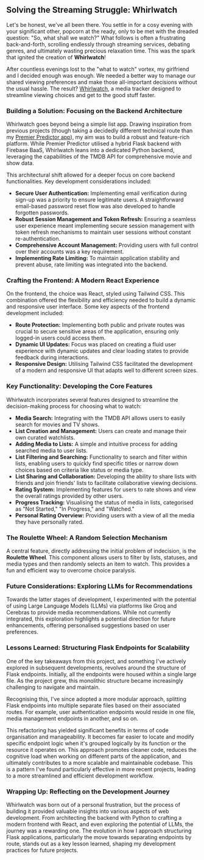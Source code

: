 ## Solving the Streaming Struggle: Whirlwatch

Let's be honest, we've all been there. You settle in for a cosy evening with your significant other, popcorn at the ready, only to be met with the dreaded question: "So, what shall we watch?" What follows is often a frustrating back-and-forth, scrolling endlessly through streaming services, debating genres, and ultimately wasting precious relaxation time. This was the spark that ignited the creation of **Whirlwatch**!

After countless evenings lost to the "what to watch" vortex, my girlfriend and I decided enough was enough. We needed a better way to manage our shared viewing preferences and make those all-important decisions without the usual hassle. The result? [Whirlwatch](https://whirlwatch.onrender.com/), a media tracker designed to streamline viewing choices and get to the good stuff faster.

###  Building a Solution: Focusing on the Backend Architecture

Whirlwatch goes beyond being a simple list app. Drawing inspiration from previous projects (though taking a decidedly different technical route than my [Premier Predictor app](https://atredshaw.github.io/posts/from-code-to-kickoff/)), my aim was to build a robust and feature-rich platform. While Premier Predictor utilised a hybrid Flask backend with Firebase BaaS, Whirlwatch leans into a dedicated Python backend, leveraging the capabilities of the TMDB API for comprehensive movie and show data.

This architectural shift allowed for a deeper focus on core backend functionalities. Key development considerations included:

*   **Secure User Authentication:**  Implementing email verification during sign-up was a priority to ensure legitimate users. A straightforward email-based password reset flow was also developed to handle forgotten passwords.
*   **Robust Session Management and Token Refresh:**  Ensuring a seamless user experience meant implementing secure session management with token refresh mechanisms to maintain user sessions without constant re-authentication.
*   **Comprehensive Account Management:**  Providing users with full control over their accounts was a key requirement.
*   **Implementing Rate Limiting:**  To maintain application stability and prevent abuse, rate limiting was integrated into the backend.

###  Crafting the Frontend: A Modern React Experience

On the frontend, the choice was React, styled using Tailwind CSS. This combination offered the flexibility and efficiency needed to build a dynamic and responsive user interface. Some key aspects of the frontend development included:

*   **Route Protection:** Implementing both public and private routes was crucial to secure sensitive areas of the application, ensuring only logged-in users could access them.
*   **Dynamic UI Updates:**  Focus was placed on creating a fluid user experience with dynamic updates and clear loading states to provide feedback during interactions.
*   **Responsive Design:**  Utilising Tailwind CSS facilitated the development of a modern and responsive UI that adapts well to different screen sizes.

###  Key Functionality:  Developing the Core Features

Whirlwatch incorporates several features designed to streamline the decision-making process for choosing what to watch:

*   **Media Search:** Integrating with the TMDB API allows users to easily search for movies and TV shows.
*   **List Creation and Management:**  Users can create and manage their own curated watchlists.
*   **Adding Media to Lists:**  A simple and intuitive process for adding searched media to user lists.
*   **List Filtering and Searching:**  Functionality to search and filter within lists, enabling users to quickly find specific titles or narrow down choices based on criteria like status or media type.
*   **List Sharing and Collaboration:**  Developing the ability to share lists with friends and join friends' lists to facilitate collaborative viewing decisions.
*   **Rating System:**  Implementing features for users to rate shows and view the overall ratings provided by other users.
*   **Progress Tracking:**  Visualising the status of media in lists, categorised as "Not Started," "In Progress," and "Watched."
*   **Personal Rating Overview:**  Providing users with a view of all the media they have personally rated.

###  The Roulette Wheel:  A Random Selection Mechanism

A central feature, directly addressing the initial problem of indecision, is the **Roulette Wheel**. This component allows users to filter by lists, statuses, and media types and then randomly selects an item to watch. This provides a fun and efficient way to overcome choice paralysis.

###  Future Considerations: Exploring LLMs for Recommendations

Towards the latter stages of development, I experimented with the potential of using Large Language Models (LLMs) via platforms like Groq and Cerebras to provide media recommendations. While not currently integrated, this exploration highlights a potential direction for future enhancements, offering personalised suggestions based on user preferences.

### Lessons Learned: Structuring Flask Endpoints for Scalability

One of the key takeaways from this project, and something I've actively explored in subsequent developments, revolves around the structure of Flask endpoints. Initially, all the endpoints were housed within a single large file. As the project grew, this monolithic structure became increasingly challenging to navigate and maintain.

Recognising this, I've since adopted a more modular approach, splitting Flask endpoints into multiple separate files based on their associated routes. For example, user authentication endpoints would reside in one file, media management endpoints in another, and so on.

This refactoring has yielded significant benefits in terms of code organisation and manageability. It becomes far easier to locate and modify specific endpoint logic when it's grouped logically by its function or the resource it operates on. This approach promotes cleaner code, reduces the cognitive load when working on different parts of the application, and ultimately contributes to a more scalable and maintainable codebase. This is a pattern I've found particularly effective in more recent projects, leading to a more streamlined and efficient development workflow.

### Wrapping Up: Reflecting on the Development Journey

Whirlwatch was born out of a personal frustration, but the process of building it provided valuable insights into various aspects of web development. From architecting the backend with Python to crafting a modern frontend with React, and even exploring the potential of LLMs, the journey was a rewarding one. The evolution in how I approach structuring Flask applications, particularly the move towards separating endpoints by route, stands out as a key lesson learned, shaping my development practices for future projects.

